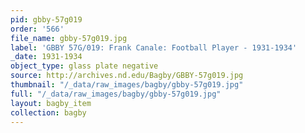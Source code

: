 ```yaml
---
pid: gbby-57g019
order: '566'
file_name: gbby-57g019.jpg
label: 'GBBY 57G/019: Frank Canale: Football Player - 1931-1934'
_date: 1931-1934
object_type: glass plate negative
source: http://archives.nd.edu/Bagby/GBBY-57g019.jpg
thumbnail: "/_data/raw_images/bagby/gbby-57g019.jpg"
full: "/_data/raw_images/bagby/gbby-57g019.jpg"
layout: bagby_item
collection: bagby
---
```

